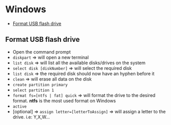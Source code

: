 # Windows

- [Format USB flash drive](#format-usb-flash-drive)

## Format USB flash drive

- Open the command prompt
- `diskpart` => will open a new terminal
- `list disk` => will list all the available disks/drives on the system
- `select disk [diskNumber]` => will select the required disk
- `list disk` => the required disk should now have an hyphen before it
- `clean` => will erase all data on the disk
- `create partition primary`
- `select partition 1`
- `format fs=[ntfs | fat] quick` => will format the drive to the desired format. **ntfs** is the most used format on Windows
- `active`
- [optional] => `assign letter=[letterToAssign]` => will assign a letter to the drive. i.e: Y,X,W...  
